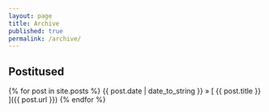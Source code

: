 ```yaml
---
layout: page
title: Archive
published: true
permalink: /archive/
---
```

## Postitused

{% for post in site.posts %}
   {{ post.date | date_to_string }} &raquo; [ {{ post.title }} ]({{ post.url }})
{% endfor %}
